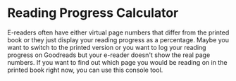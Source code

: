 # Reading Progress Calculator
E-readers often have either virtual page numbers that differ from the printed book or they just display your reading progress as a percentage. 
Maybe you want to switch to the printed version or you want to log your reading progress on Goodreads but your e-reader doesn't show the real page numbers.
If you want to find out which page you would be reading on in the printed book right now, you can use this console tool. 
